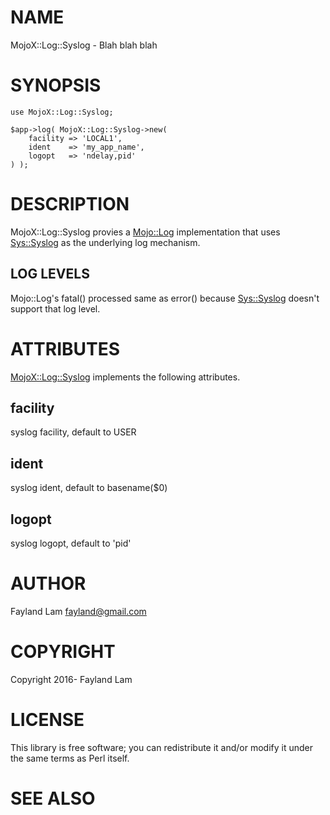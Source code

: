 # NAME

MojoX::Log::Syslog - Blah blah blah

# SYNOPSIS

    use MojoX::Log::Syslog;

    $app->log( MojoX::Log::Syslog->new(
        facility => 'LOCAL1',
        ident    => 'my_app_name',
        logopt   => 'ndelay,pid'
    ) );

# DESCRIPTION

MojoX::Log::Syslog provies a [Mojo::Log](https://metacpan.org/pod/Mojo::Log) implementation that uses [Sys::Syslog](https://metacpan.org/pod/Sys::Syslog)
as the underlying log mechanism.

## LOG LEVELS

Mojo::Log's fatal() processed same as error() because [Sys::Syslog](https://metacpan.org/pod/Sys::Syslog) doesn't
support that log level.

# ATTRIBUTES

[MojoX::Log::Syslog](https://metacpan.org/pod/MojoX::Log::Syslog) implements the following attributes.

## facility

syslog facility, default to USER

## ident

syslog ident, default to basename($0)

## logopt

syslog logopt, default to 'pid'

# AUTHOR

Fayland Lam <fayland@gmail.com>

# COPYRIGHT

Copyright 2016- Fayland Lam

# LICENSE

This library is free software; you can redistribute it and/or modify
it under the same terms as Perl itself.

# SEE ALSO
